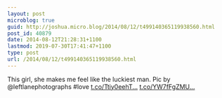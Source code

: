 ```yaml
---
layout: post
microblog: true
guid: http://joshua.micro.blog/2014/08/12/t499140365119938560.html
post_id: 40879
date: 2014-08-12T21:28:31+1100
lastmod: 2019-07-30T17:41:47+1100
type: post
url: /2014/08/12/t499140365119938560.html
---
```

This girl, she makes me feel like the luckiest man. Pic by @leftlanephotographs #love [t.co/Ttiy0eehT...](http://t.co/Ttiy0eehTp) [t.co/YW7fFgZMU...](http://t.co/YW7fFgZMUQ)
